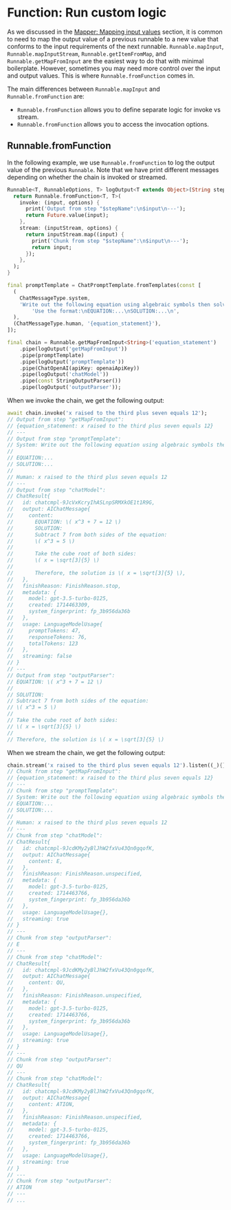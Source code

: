 # Function: Run custom logic

As we discussed in the [Mapper: Mapping input values](/expression_language/primitives/map.md) section, it is common to need to map the output value of a previous runnable to a new value that conforms to the input requirements of the next runnable. `Runnable.mapInput`, `Runnable.mapInputStream`, `Runnable.getItemFromMap`, and `Runnable.getMapFromInput` are the easiest way to do that with minimal boilerplate. However, sometimes you may need more control over the input and output values. This is where `Runnable.fromFunction` comes in.

The main differences between `Runnable.mapInput` and `Runnable.fromFunction` are:
- `Runnable.fromFunction` allows you to define separate logic for invoke vs stream.
- `Runnable.fromFunction` allows you to access the invocation options.

## Runnable.fromFunction

In the following example, we use `Runnable.fromFunction` to log the output value of the previous `Runnable`. Note that we have print different messages depending on whether the chain is invoked or streamed.

```dart
Runnable<T, RunnableOptions, T> logOutput<T extends Object>(String stepName) {
  return Runnable.fromFunction<T, T>(
    invoke: (input, options) {
      print('Output from step "$stepName":\n$input\n---');
      return Future.value(input);
    },
    stream: (inputStream, options) {
      return inputStream.map((input) {
        print('Chunk from step "$stepName":\n$input\n---');
        return input;
      });
    },
  );
}

final promptTemplate = ChatPromptTemplate.fromTemplates(const [
  (
    ChatMessageType.system,
    'Write out the following equation using algebraic symbols then solve it. '
        'Use the format:\nEQUATION:...\nSOLUTION:...\n',
  ),
  (ChatMessageType.human, '{equation_statement}'),
]);

final chain = Runnable.getMapFromInput<String>('equation_statement')
    .pipe(logOutput('getMapFromInput'))
    .pipe(promptTemplate)
    .pipe(logOutput('promptTemplate'))
    .pipe(ChatOpenAI(apiKey: openaiApiKey))
    .pipe(logOutput('chatModel'))
    .pipe(const StringOutputParser())
    .pipe(logOutput('outputParser'));
```

When we invoke the chain, we get the following output:
```dart
await chain.invoke('x raised to the third plus seven equals 12');
// Output from step "getMapFromInput":
// {equation_statement: x raised to the third plus seven equals 12}
// ---
// Output from step "promptTemplate":
// System: Write out the following equation using algebraic symbols then solve it. Use the format
//
// EQUATION:...
// SOLUTION:...
//
// Human: x raised to the third plus seven equals 12
// ---
// Output from step "chatModel":
// ChatResult{
//   id: chatcmpl-9JcVxKcryIhASLnpSRMXkOE1t1R9G,
//   output: AIChatMessage{
//     content:
//       EQUATION: \( x^3 + 7 = 12 \)
//       SOLUTION:
//       Subtract 7 from both sides of the equation:
//       \( x^3 = 5 \)
//
//       Take the cube root of both sides:
//       \( x = \sqrt[3]{5} \)
//
//       Therefore, the solution is \( x = \sqrt[3]{5} \),
//   },
//   finishReason: FinishReason.stop,
//   metadata: {
//     model: gpt-3.5-turbo-0125,
//     created: 1714463309,
//     system_fingerprint: fp_3b956da36b
//   },
//   usage: LanguageModelUsage{
//     promptTokens: 47,
//     responseTokens: 76,
//     totalTokens: 123
//   },
//   streaming: false
// }
// ---
// Output from step "outputParser":
// EQUATION: \( x^3 + 7 = 12 \)
//
// SOLUTION:
// Subtract 7 from both sides of the equation:
// \( x^3 = 5 \)
//
// Take the cube root of both sides:
// \( x = \sqrt[3]{5} \)
//
// Therefore, the solution is \( x = \sqrt[3]{5} \)
```

When we stream the chain, we get the following output:
```dart
chain.stream('x raised to the third plus seven equals 12').listen((_){});
// Chunk from step "getMapFromInput":
// {equation_statement: x raised to the third plus seven equals 12}
// ---
// Chunk from step "promptTemplate":
// System: Write out the following equation using algebraic symbols then solve it. Use the format:
// EQUATION:...
// SOLUTION:...
// 
// Human: x raised to the third plus seven equals 12
// ---
// Chunk from step "chatModel":
// ChatResult{
//   id: chatcmpl-9JcdKMy2yBlJhW2fxVu43Qn0gqofK, 
//   output: AIChatMessage{
//     content: E,
//   },
//   finishReason: FinishReason.unspecified,
//   metadata: {
//     model: gpt-3.5-turbo-0125, 
//     created: 1714463766, 
//     system_fingerprint: fp_3b956da36b
//   },
//   usage: LanguageModelUsage{},
//   streaming: true
// }
// ---
// Chunk from step "outputParser":
// E
// ---
// Chunk from step "chatModel":
// ChatResult{
//   id: chatcmpl-9JcdKMy2yBlJhW2fxVu43Qn0gqofK, 
//   output: AIChatMessage{
//     content: QU,
//   },
//   finishReason: FinishReason.unspecified,
//   metadata: {
//     model: gpt-3.5-turbo-0125, 
//     created: 1714463766, 
//     system_fingerprint: fp_3b956da36b
//   },
//   usage: LanguageModelUsage{},
//   streaming: true
// }
// ---
// Chunk from step "outputParser":
// QU
// ---
// Chunk from step "chatModel":
// ChatResult{
//   id: chatcmpl-9JcdKMy2yBlJhW2fxVu43Qn0gqofK, 
//   output: AIChatMessage{
//     content: ATION,
//   },
//   finishReason: FinishReason.unspecified,
//   metadata: {
//     model: gpt-3.5-turbo-0125, 
//     created: 1714463766, 
//     system_fingerprint: fp_3b956da36b
//   },
//   usage: LanguageModelUsage{},
//   streaming: true
// }
// ---
// Chunk from step "outputParser":
// ATION
// ---
// ...
```
